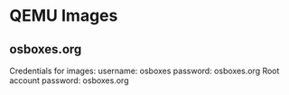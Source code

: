# QEMU Images

## osboxes.org

Credentials for images:
username: osboxes
password: osboxes.org
Root account password: osboxes.org
